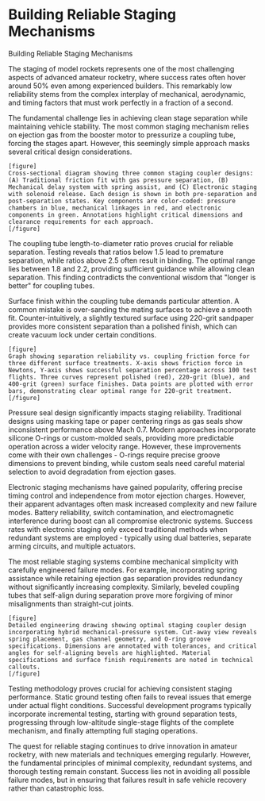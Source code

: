# Building Reliable Staging Mechanisms

Building Reliable Staging Mechanisms

The staging of model rockets represents one of the most challenging aspects of advanced amateur rocketry, where success rates often hover around 50% even among experienced builders. This remarkably low reliability stems from the complex interplay of mechanical, aerodynamic, and timing factors that must work perfectly in a fraction of a second.

The fundamental challenge lies in achieving clean stage separation while maintaining vehicle stability. The most common staging mechanism relies on ejection gas from the booster motor to pressurize a coupling tube, forcing the stages apart. However, this seemingly simple approach masks several critical design considerations.

```
[figure]
Cross-sectional diagram showing three common staging coupler designs: (A) Traditional friction fit with gas pressure separation, (B) Mechanical delay system with spring assist, and (C) Electronic staging with solenoid release. Each design is shown in both pre-separation and post-separation states. Key components are color-coded: pressure chambers in blue, mechanical linkages in red, and electronic components in green. Annotations highlight critical dimensions and clearance requirements for each approach.
[/figure]
```

The coupling tube length-to-diameter ratio proves crucial for reliable separation. Testing reveals that ratios below 1.5 lead to premature separation, while ratios above 2.5 often result in binding. The optimal range lies between 1.8 and 2.2, providing sufficient guidance while allowing clean separation. This finding contradicts the conventional wisdom that "longer is better" for coupling tubes.

Surface finish within the coupling tube demands particular attention. A common mistake is over-sanding the mating surfaces to achieve a smooth fit. Counter-intuitively, a slightly textured surface using 220-grit sandpaper provides more consistent separation than a polished finish, which can create vacuum lock under certain conditions.

```
[figure]
Graph showing separation reliability vs. coupling friction force for three different surface treatments. X-axis shows friction force in Newtons, Y-axis shows successful separation percentage across 100 test flights. Three curves represent polished (red), 220-grit (blue), and 400-grit (green) surface finishes. Data points are plotted with error bars, demonstrating clear optimal range for 220-grit treatment.
[/figure]
```

Pressure seal design significantly impacts staging reliability. Traditional designs using masking tape or paper centering rings as gas seals show inconsistent performance above Mach 0.7. Modern approaches incorporate silicone O-rings or custom-molded seals, providing more predictable operation across a wider velocity range. However, these improvements come with their own challenges - O-rings require precise groove dimensions to prevent binding, while custom seals need careful material selection to avoid degradation from ejection gases.

Electronic staging mechanisms have gained popularity, offering precise timing control and independence from motor ejection charges. However, their apparent advantages often mask increased complexity and new failure modes. Battery reliability, switch contamination, and electromagnetic interference during boost can all compromise electronic systems. Success rates with electronic staging only exceed traditional methods when redundant systems are employed - typically using dual batteries, separate arming circuits, and multiple actuators.

The most reliable staging systems combine mechanical simplicity with carefully engineered failure modes. For example, incorporating spring assistance while retaining ejection gas separation provides redundancy without significantly increasing complexity. Similarly, beveled coupling tubes that self-align during separation prove more forgiving of minor misalignments than straight-cut joints.

```
[figure]
Detailed engineering drawing showing optimal staging coupler design incorporating hybrid mechanical-pressure system. Cut-away view reveals spring placement, gas channel geometry, and O-ring groove specifications. Dimensions are annotated with tolerances, and critical angles for self-aligning bevels are highlighted. Material specifications and surface finish requirements are noted in technical callouts.
[/figure]
```

Testing methodology proves crucial for achieving consistent staging performance. Static ground testing often fails to reveal issues that emerge under actual flight conditions. Successful development programs typically incorporate incremental testing, starting with ground separation tests, progressing through low-altitude single-stage flights of the complete mechanism, and finally attempting full staging operations.

The quest for reliable staging continues to drive innovation in amateur rocketry, with new materials and techniques emerging regularly. However, the fundamental principles of minimal complexity, redundant systems, and thorough testing remain constant. Success lies not in avoiding all possible failure modes, but in ensuring that failures result in safe vehicle recovery rather than catastrophic loss.